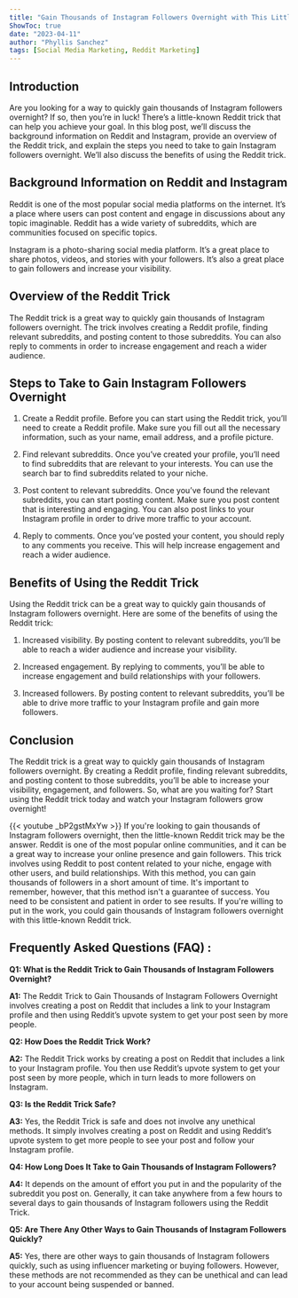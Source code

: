 ```yaml
---
title: "Gain Thousands of Instagram Followers Overnight with This Little-Known Reddit Trick!"
ShowToc: true 
date: "2023-04-11"
author: "Phyllis Sanchez" 
tags: [Social Media Marketing, Reddit Marketing]
---
```

## Introduction

Are you looking for a way to quickly gain thousands of Instagram followers overnight? If so, then you’re in luck! There’s a little-known Reddit trick that can help you achieve your goal. In this blog post, we’ll discuss the background information on Reddit and Instagram, provide an overview of the Reddit trick, and explain the steps you need to take to gain Instagram followers overnight. We’ll also discuss the benefits of using the Reddit trick. 

## Background Information on Reddit and Instagram

Reddit is one of the most popular social media platforms on the internet. It’s a place where users can post content and engage in discussions about any topic imaginable. Reddit has a wide variety of subreddits, which are communities focused on specific topics. 

Instagram is a photo-sharing social media platform. It’s a great place to share photos, videos, and stories with your followers. It’s also a great place to gain followers and increase your visibility. 

## Overview of the Reddit Trick

The Reddit trick is a great way to quickly gain thousands of Instagram followers overnight. The trick involves creating a Reddit profile, finding relevant subreddits, and posting content to those subreddits. You can also reply to comments in order to increase engagement and reach a wider audience. 

## Steps to Take to Gain Instagram Followers Overnight

1. Create a Reddit profile. Before you can start using the Reddit trick, you’ll need to create a Reddit profile. Make sure you fill out all the necessary information, such as your name, email address, and a profile picture. 

2. Find relevant subreddits. Once you’ve created your profile, you’ll need to find subreddits that are relevant to your interests. You can use the search bar to find subreddits related to your niche. 

3. Post content to relevant subreddits. Once you’ve found the relevant subreddits, you can start posting content. Make sure you post content that is interesting and engaging. You can also post links to your Instagram profile in order to drive more traffic to your account.

4. Reply to comments. Once you’ve posted your content, you should reply to any comments you receive. This will help increase engagement and reach a wider audience.

## Benefits of Using the Reddit Trick

Using the Reddit trick can be a great way to quickly gain thousands of Instagram followers overnight. Here are some of the benefits of using the Reddit trick: 

1. Increased visibility. By posting content to relevant subreddits, you’ll be able to reach a wider audience and increase your visibility. 

2. Increased engagement. By replying to comments, you’ll be able to increase engagement and build relationships with your followers. 

3. Increased followers. By posting content to relevant subreddits, you’ll be able to drive more traffic to your Instagram profile and gain more followers. 

## Conclusion

The Reddit trick is a great way to quickly gain thousands of Instagram followers overnight. By creating a Reddit profile, finding relevant subreddits, and posting content to those subreddits, you’ll be able to increase your visibility, engagement, and followers. So, what are you waiting for? Start using the Reddit trick today and watch your Instagram followers grow overnight!

{{< youtube _bP2gstMxYw >}} 
If you're looking to gain thousands of Instagram followers overnight, then the little-known Reddit trick may be the answer. Reddit is one of the most popular online communities, and it can be a great way to increase your online presence and gain followers. This trick involves using Reddit to post content related to your niche, engage with other users, and build relationships. With this method, you can gain thousands of followers in a short amount of time. It's important to remember, however, that this method isn't a guarantee of success. You need to be consistent and patient in order to see results. If you're willing to put in the work, you could gain thousands of Instagram followers overnight with this little-known Reddit trick.

## Frequently Asked Questions (FAQ) :
**Q1: What is the Reddit Trick to Gain Thousands of Instagram Followers Overnight?**

**A1:** The Reddit Trick to Gain Thousands of Instagram Followers Overnight involves creating a post on Reddit that includes a link to your Instagram profile and then using Reddit’s upvote system to get your post seen by more people.

**Q2: How Does the Reddit Trick Work?**

**A2:** The Reddit Trick works by creating a post on Reddit that includes a link to your Instagram profile. You then use Reddit’s upvote system to get your post seen by more people, which in turn leads to more followers on Instagram.

**Q3: Is the Reddit Trick Safe?**

**A3:** Yes, the Reddit Trick is safe and does not involve any unethical methods. It simply involves creating a post on Reddit and using Reddit’s upvote system to get more people to see your post and follow your Instagram profile.

**Q4: How Long Does It Take to Gain Thousands of Instagram Followers?**

**A4:** It depends on the amount of effort you put in and the popularity of the subreddit you post on. Generally, it can take anywhere from a few hours to several days to gain thousands of Instagram followers using the Reddit Trick.

**Q5: Are There Any Other Ways to Gain Thousands of Instagram Followers Quickly?**

**A5:** Yes, there are other ways to gain thousands of Instagram followers quickly, such as using influencer marketing or buying followers. However, these methods are not recommended as they can be unethical and can lead to your account being suspended or banned.


